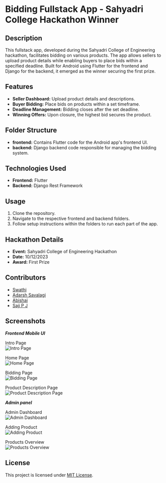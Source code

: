 # Bidding Fullstack App - Sahyadri College Hackathon Winner

## Description
This fullstack app, developed during the Sahyadri College of Engineering hackathon, facilitates bidding on various products. The app allows sellers to upload product details while enabling buyers to place bids within a specified deadline. Built for Android using Flutter for the frontend and Django for the backend, it emerged as the winner securing the first prize.

## Features
- **Seller Dashboard:** Upload product details and descriptions.
- **Buyer Bidding:** Place bids on products within a set timeframe.
- **Deadline Management:** Bidding closes after the set deadline.
- **Winning Offers:** Upon closure, the highest bid secures the product.

## Folder Structure
- **frontend:** Contains Flutter code for the Android app's frontend UI.
- **backend:** Django backend code responsible for managing the bidding system.

## Technologies Used
- **Frontend:** Flutter
- **Backend:** Django Rest Framework

## Usage
1. Clone the repository.
2. Navigate to the respective frontend and backend folders.
3. Follow setup instructions within the folders to run each part of the app.

## Hackathon Details
- **Event:** Sahyadri College of Engineering Hackathon
- **Date:** 10/12/2023
- **Award:** First Prize

## Contributors
- [Swathi](https://github.com/SwathiSherigar)
- [Adarsh Savalagi](https://github.com/AdarshSavalagi)
- [Abishai](https://github.com/abishaikanhiram)
- [Saji P J]()
## Screenshots 
***Frontend Mobile UI***

Intro Page  
![Intro Page](/Screenshots/IntroPage.jpg)

Home Page  
![Home Page](/Screenshots/HomePage.jpg)

Bidding Page  
![Bidding Page](/Screenshots/BiddingPage.jpg)

Product Description Page  
![Product Description Page](/Screenshots/ProductDescriptionPage.jpg)

***Admin panel***

Admin Dashboard  
![Admin Dashboard](/Screenshots/AdminDashboard.png)

Adding Product  
![Adding Product](/Screenshots/AddingProduct.png)

Products Overview  
![Products Overview](/Screenshots/ProductsOverview.png)



## License
This project is licensed under [MIT License](LICENSE).
